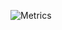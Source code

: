 ![Metrics](https://metrics.lecoq.io/codedwells?template=classic&lines=1&languages=1&stars=1&notable=1&isocalendar=1&base=header%2C%20activity%2C%20community%2C%20repositories%2C%20metadata&base.indepth=false&base.hireable=false&base.skip=false&isocalendar=false&isocalendar.duration=full-year&languages=false&languages.ignored=html%2Ccss&languages.limit=8&languages.threshold=0%25&languages.other=false&languages.colors=github&languages.aliases=javascript%3AJavaScript%2Ctypescript%3ATypeScript%2C&languages.sections=most-used&languages.indepth=false&languages.analysis.timeout=15&languages.analysis.timeout.repositories=7.5&languages.categories=markup%2C%20programming&languages.recent.categories=markup%2C%20programming&languages.recent.load=300&languages.recent.days=14&lines=false&lines.sections=base&lines.repositories.limit=4&lines.history.limit=1&stars=false&stars.limit=2&notable=false&notable.from=organization&notable.repositories=false&notable.indepth=false&notable.types=commit&notable.self=false&config.timezone=Africa%2FAsmara)

